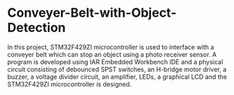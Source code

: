 # Conveyer-Belt-with-Object-Detection

In this project, STM32F429ZI microcontroller is used to interface with a conveyer belt which can stop an object using a photo receiver sensor. A program is developed using IAR Embedded Workbench IDE and a physical circuit consisting of debounced SPST switches, an H-bridge motor driver, a buzzer, a voltage divider circuit, an amplifier, LEDs, a graphical LCD and the STM32F429ZI microcontroller is designed.

